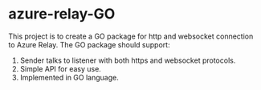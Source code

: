 # azure-relay-GO
This project is to create a GO package for http and websocket connection to Azure Relay. 
The GO package should support: 
1. Sender talks to listener with both https and websocket protocols. 
2. Simple API for easy use. 
3. Implemented in GO language.

